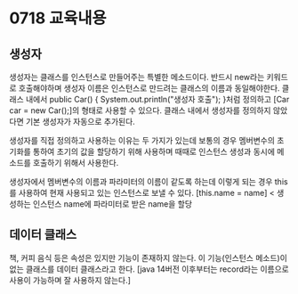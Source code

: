 # 0718 교육내용
## 생성자

 생성자는 클래스를 인스턴스로 만들어주는 특별한 메소드이다. 반드시 new라는 키워드로 호출해야하며 
생성자 이름은 인스턴스로 만드려는 클래스의 이름과 동일해야한다.
 클래스 내에서 public Car() { System.out.println("생성자 호출"); }처럼 정의하고 [Car car = new Car();]의 형태로 사용할 수 있으다.
클래스 내에서 생성자를 정의하지 않았다면 기본 생성자가 자동으로 추가된다.

 생성자를 직접 정의하고 사용하는 이유는 두 가지가 있는데 보통의 경우 멤버변수의 초기화를 통하여 초기의 값을 할당하기 위해 사용하며
 때때로 인스턴스 생성과 동시에 메소드를 호출하기 위해서 사용한다.

 생성자에서 멤버변수의 이름과 파라미터의 이름이 같도록 하는데 이렇게 되는 경우 this를 사용하여 현재 사용되고 있는 인스턴스로 보낼 수 있다.
[this.name = name] < 생성하는 인스턴스 name에 파라미터로 받은 name을 할당

## 데이터 클래스

 
 책, 커피 음식 등은 속성은 있지만 기능이 존재하지 않는다. 이 기능(인스턴스 메소드)이 없는 클래스를 데이터 클래스라고 한다.
 [java 14버전 이후부터는 record라는 이름으로 사용이 가능하며 잘 사용하지 않는다.]
 
 
